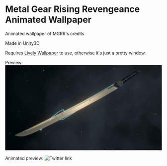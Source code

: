 # Metal Gear Rising Revengeance Animated Wallpaper
Animated wallpaper of MGRR's credits

Made in Unity3D

Requires <a href="https://github.com/rocksdanister/lively">Lively Wallpaper</a> to use, otherwise it's just a pretty window.

Preview:
![alt text](https://github.com/Nekupaska/MGRR_3D_Wallpaper/blob/main/Assets/Preview.png?raw=true)

Animated preview:
![Twitter link](https://x.com/NekuBaba/status/1624682506661376004/video/1)
